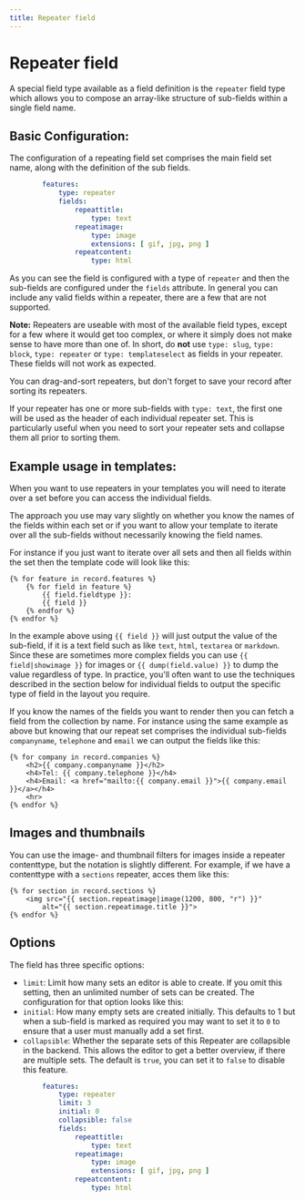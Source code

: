```yaml
---
title: Repeater field
---
```

Repeater field
==============

A special field type available as a field definition is the `repeater` field
type which allows you to compose an array-like structure of sub-fields within a
single field name.

## Basic Configuration:

The configuration of a repeating field set comprises the main field set name,
along with the definition of the sub fields.

```yaml
        features:
            type: repeater
            fields:
                repeattitle:
                    type: text
                repeatimage:
                    type: image
                    extensions: [ gif, jpg, png ]
                repeatcontent:
                    type: html
```

As you can see the field is configured with a type of `repeater` and then the sub-fields
are configured under the `fields` attribute. In general you can include any valid fields
within a repeater, there are a few that are not supported.

<p class="note"><strong>Note:</strong> Repeaters are useable with most of the
available field types, except for a few where it would get too complex, or where
it simply does not make sense to have more than one of. In short, do
<strong>not</strong> use <code>type: slug</code>, <code>type: block</code>,
<code>type: repeater</code> or <code>type: templateselect</code> as fields in
your repeater. These fields will not work as expected. </p>

You can drag-and-sort repeaters, but don't forget to save your record after sorting its 
repeaters.

If your repeater has one or more sub-fields with `type: text`, the first one will be 
used as the header of each individual repeater set. This is particularly useful when you 
need to sort your repeater sets and collapse them all prior to sorting them.

## Example usage in templates:

When you want to use repeaters in your templates you will need to iterate over
a set before you can access the individual fields.

The approach you use may vary slightly on whether you know the names of the
fields within each set or if you want to allow your template to iterate over
all the sub-fields without necessarily knowing the field names.

For instance if you just want to iterate over all sets and then all fields
within the set then the template code will look like this:

```twig
{% for feature in record.features %}
    {% for field in feature %}
        {{ field.fieldtype }}:
        {{ field }}
    {% endfor %}
{% endfor %}
```

In the example above using `{{ field }}` will just output the value of the
sub-field, if it is a text field such as like `text`, `html`, `textarea` or
`markdown`. Since these are sometimes more complex fields you can use
`{{ field|showimage }}` for images or `{{ dump(field.value) }}` to dump the
value regardless of type. In practice, you'll often want to use the techniques
described in the section below for individual fields to output the specific type
of field in the layout you require.

If you know the names of the fields you want to render then you can fetch a
field from the collection by name. For instance using the same example as above
but knowing that our repeat set comprises the individual sub-fields
`companyname`, `telephone` and `email` we can output the fields like this:

```twig
{% for company in record.companies %}
    <h2>{{ company.companyname }}</h2>
    <h4>Tel: {{ company.telephone }}</h4>
    <h4>Email: <a href="mailto:{{ company.email }}">{{ company.email }}</a></h4>
    <hr>
{% endfor %}
```

## Images and thumbnails

You can use the image- and thumbnail filters for images inside a repeater
contenttype, but the notation is slightly different. For example, if we have a
contenttype with a `sections` repeater, acces them like this:

```twig
{% for section in record.sections %}
    <img src="{{ section.repeatimage|image(1200, 800, "r") }}"
        alt="{{ section.repeatimage.title }}">
{% endfor %}
```

## Options

The field has three specific options:

* `limit`: Limit how many sets an editor is able to create. If you omit this
  setting, then an unlimited number of sets can be created. The configuration
  for that option looks like this:
* `initial`: How many empty sets are created initially. This defaults to 1
  but when a sub-field is marked as required you may want to set it to `0` to
  ensure that a user must manually add a set first.
* `collapsible`: Whether the separate sets of this Repeater are collapsible in
  the backend. This allows the editor to get a better overview, if there are
  multiple sets. The default is `true`, you can set it to `false` to disable
  this feature.

```yaml
        features:
            type: repeater
            limit: 3
            initial: 0
            collapsible: false
            fields:
                repeattitle:
                    type: text
                repeatimage:
                    type: image
                    extensions: [ gif, jpg, png ]
                repeatcontent:
                    type: html
```
